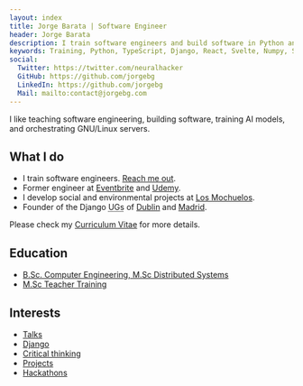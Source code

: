 ```yaml
---
layout: index
title: Jorge Barata | Software Engineer
header: Jorge Barata
description: I train software engineers and build software in Python and TypeScript.
keywords: Training, Python, TypeScript, Django, React, Svelte, Numpy, Sci-kit, GNU/Linux, Software Engineer, Data Science
social:
  Twitter: https://twitter.com/neuralhacker
  GitHub: https://github.com/jorgebg
  LinkedIn: https://github.com/jorgebg
  Mail: mailto:contact@jorgebg.com
---
```


I like teaching software engineering, building software, training AI models, and orchestrating GNU/Linux servers.

## What I do

- I train software engineers. [Reach me out](mailto:contact@jorgebg.com).
- Former engineer at [Eventbrite](https://www.eventbrite.com) and [Udemy](https://www.udemy.com).
- I develop social and environmental projects at [Los Mochuelos](https://mochuelos.org).
- Founder of the Django <abbr title="User Groups">UGs</abbr> of [Dublin](https://web.archive.org/web/20170825184914/https://www.meetup.com/django-dublin/) and [Madrid](hhttps://web.archive.org/web/20190911044704/https://www.meetup.com/MadridDjango/).

Please check my [Curriculum Vitae](http://jorgebg.com/cv) for more details.

## Education

- [B.Sc. Computer Engineering, M.Sc Distributed Systems](https://e-archivo.uc3m.es/handle/10016/27164?show=full)
- [M.Sc Teacher Training](https://universidadeuropea.com/en/master-formacion-profesorado-madrid-semipresencial/)

## Interests

- [Talks](http://jorgebg.com/talks/)
- [Django](https://github.com/DjangoMadrid/workshop)
- [Critical thinking](https://falaciaslogicas.com)
- [Projects](https://github.com/jorgebg?tab=repositories)
- [Hackathons](https://github.com/jorgebg/hackathons)
